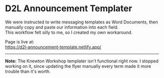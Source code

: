 # D2L Announcement Templater
We were instructed to write messaging templates as Word Documents, then manually copy and paste our information into each field.
<br/>
This workflow felt silly to me, so I created my own workaround.

Page is live at: 
<br/>
https://d2l-announcement-template.netlify.app/

---

**Note:** The Knewton Workshop templater isn't functional right now. I stopped working on it, since updating the flyer manually every term made it more trouble than it's worth.
